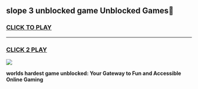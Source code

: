 
## slope 3 unblocked game Unblocked Games👋
<h3>
<a href="https://premium.freeplayer.one?title=slope_3_unblocked_game&ref=16F">CLICK TO PLAY</a></h3>
<hr>

<h3>
<a href="https://premium.freeplayer.one?title=slope_3_unblocked_game&ref=16F">CLICK 2 PLAY</a>
  
</h3>

<a href="https://premium.freeplayer.one?title=slope_3_unblocked_game&ref=16F/"><img src="https://clearcache.store/games.png"></a>


**worlds hardest game unblocked: Your Gateway to Fun and Accessible Online Gaming**
